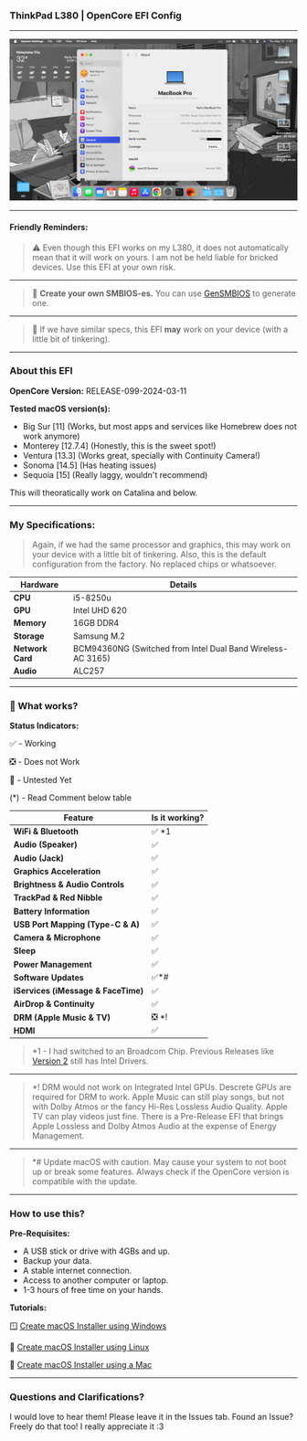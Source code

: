 ### ThinkPad L380 | OpenCore EFI Config

------------

![](https://github.com/pisknk/ThinkPad-L380-OpenCore/blob/main/screenshots/1.png)


------------

#### Friendly Reminders:
> ⚠️ Even though this EFI works on my L380, it does not automatically mean that it will work on yours. I am not be held liable for bricked devices. Use this EFI at your own risk.

------------



> 📝 **Create your own SMBIOS-es.** You can use [GenSMBIOS](https://github.com/corpnewt/GenSMBIOS "GenSMBIOS") to generate one.

------------


> 🤝 If we have similar specs, this EFI **may** work on your device (with a little bit of tinkering).


------------

### About this EFI

**OpenCore Version:** RELEASE-099-2024-03-11

**Tested macOS version(s):**

- Big Sur [11] (Works, but most apps and services like Homebrew does not work anymore)
- Monterey [12.7.4] (Honestly, this is the sweet spot!)
- Ventura [13.3] (Works great, specially with Continuity Camera!)
- Sonoma [14.5] (Has heating issues)
- Sequoia [15] (Really laggy, wouldn't recommend)

This will theoratically work on Catalina and below.

------------


### My Specifications:

> Again, if we had the same processor and graphics, this may work on your device with a little bit of tinkering. Also, this is the default configuration from the factory. No replaced chips or whatsoever.

|  **Hardware**  |  **Details**  |
| ------------ | ------------ |
|  **CPU** |  i5-8250u |
| **GPU** | Intel UHD 620 |
|  **Memory** |  16GB DDR4 |
| **Storage** | Samsung M.2|
| **Network Card** | BCM94360NG (Switched from Intel Dual Band Wireless-AC 3165) |
| **Audio** | ALC257 |


------------

### 🤔 What works?

**Status Indicators:**

✅ - Working

❎ - Does not Work

🤔 - Untested Yet

(*) - Read Comment below table

| Feature  | Is it working?  |
| ------------ | ------------ |
|  **WiFi & Bluetooth**  |  ✅ *1 |
| **Audio (Speaker)**   |  ✅ |
| **Audio (Jack)**   |  ✅ |
| **Graphics Acceleration**   |   ✅|
| **Brightness & Audio Controls**   |  ✅ |
| **TrackPad & Red Nibble**   | ✅  |
| **Battery Information**   | ✅  |
| **USB Port Mapping (Type-C & A)**   |  ✅ |
| **Camera & Microphone**   |  ✅ |
| **Sleep** | ✅|
| **Power Management**   |  ✅ |
| **Software Updates**   |  ✅*# |
| **iServices (iMessage & FaceTime)**   |  ✅ |
| **AirDrop & Continuity**   |  ✅ |
| **DRM (Apple Music & TV)**   |  ❎ *! |
| **HDMI**  |  ✅ |

> *1 - I had switched to an Broadcom Chip. Previous Releases like [Version 2](https://github.com/pisknk/ThinkPad-L380-OpenCore/releases/tag/v2) still has Intel Drivers.

------------

> *! DRM would not work on Integrated Intel GPUs. Descrete GPUs are required for DRM to work.
Apple Music can still play songs, but not with Dolby Atmos or the fancy Hi-Res Lossless Audio Quality. Apple TV can play videos just fine. There is a Pre-Release EFI that brings Apple Lossless and Dolby Atmos Audio at the expense of Energy Management.

------------

> *# Update macOS with caution. May cause your system to not boot up or break some features. Always check if the OpenCore version is compatible with the update.

------------

### How to use this?

**Pre-Requisites:**
- A USB stick or drive with 4GBs and up.
- Backup your data.
- A stable internet connection.
- Access to another computer or laptop.
- 1-3 hours of free time on your hands.

**Tutorials:**

🪟 [Create macOS Installer using Windows](https://dortania.github.io/OpenCore-Install-Guide/installer-guide/windows-install.htmlhttp:// "Create macOS Installer using Windows")

🐧 [Create macOS Installer using Linux](https://dortania.github.io/OpenCore-Install-Guide/installer-guide/linux-install.htmlhttp:// "Create macOS Installer using Linux")

🍎 [Create macOS Installer using a Mac](https://dortania.github.io/OpenCore-Install-Guide/installer-guide/mac-install.html "Create macOS Installer using a Mac")


------------

### Questions and Clarifications?

I would love to hear them! Please leave it in the Issues tab. Found an Issue? Freely do that too! I really appreciate it :3
